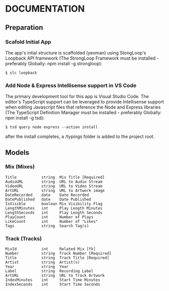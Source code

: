 # DOCUMENTATION


## Preparation

### Scafold Initial App
The app's intial structure is scaffolded (yeoman) using StongLoop's Loopback API 
framework (The StrongLoop Framework must be installed - preferably Globally: npm install -g strongloop):

```
$ slc loopback

```
### Add Node & Express Intellisense support in VS Code
The primary development tool for this app is Visual Studio Code.  The editor's TypeScript support can be leveraged
to provide Intellisense support when editing Javascript files that reference the Node and Express 
libraries (The TypeScript Definition Manager must be installed - preferably Globally: npm install -g tsd):

```
$ tsd query node express --action install

```
after the install completes, a /typings folder is added to the project root.

## Models

### Mix (Mixes)
```
Title			string	Mix Title [Required]
AudioURL		string	URL to Audio Stream
VideoURL		string	URL to Video Stream
ArtURL			string	URL to Artwork image
DateRecorded	date	Date Recorded
DatePublished	date	Date Published
IsVisible		boolean	Mix Visibility Flag
LengthMinutes	int		Play Length Minutes
LengthSeconds	int		Play Length Seconds
PlayCount		int		Number of Plays
LikeCount		int		Number of "Likes"
Tags			string	Search Tag(s)
```

### Track (Tracks)
```
MixId			int		Related Mix [fk]
Number			string	Track Number [Required]
Title			string	Track Title [Required]
Artist			string	Artist(s)
Year			string	Year
Label			string	Recording Label
ArtURL			string	URL to Track Artwork
IndexMinutes	int		Start Time Minutes
IndexSeconds	int		Start Time Seconds
```

				